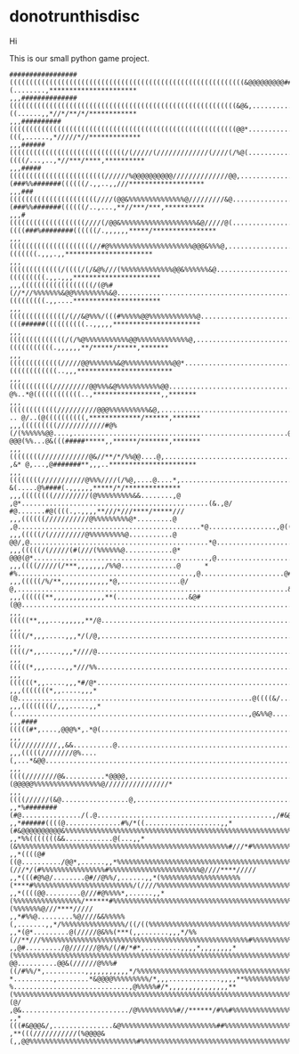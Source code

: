 # donotrunthisdisc
Hi

This is our small python game project.

	#################(((((((((((((((((((((((((((((((((((((((((((((((((((((((((((&@@@@@@@@@#######&%%%%%%%%%%##########(........,**********************
	,,,##############(((((((((((((((((((((((((((((((((((((((((((((((((((((((((&@&,.............*@%######%%%%%%%%%%%#######((......,,*//*/**/*/************
	,,,##########(((((((((((((((((((((((((((((((((((((((((((((((((((((((((@@*.....................@#######%%%%%%%%%%#####(((,......,*/////*//*************
	,,,######(((((((((((((((((((((((((((((/(/////(/////////////(////(/%@(..........................@########%%%%%#######((((/...,..,*//***/****,**********
	,,,#####((((((((((((((((((((((((//////%@@@@@@@@@@//////////////@@,.............................,@((##(###%%#######((((((/.,,..,,///*******************
	,,,###((((((((((((((((((((((////(@@&%%%%%%%%%%%%%%@/////////&@..................................@(((#(###%%#######((((((/..,...,**//***/***,**********
	,,,#(((((((((((((((((((////(/@@&%%%%%%%%%%%%%%%%%%%&@/////@(....................................&%((((###%########((((((/.,,,,,,*****/****************
	,,,(((((((((((((((((((((//#@%%%%%%%%%%%%%%%%%%%%%@@@&%%%@,....................................../@((((((#%########(((((((.,,,.,,**********************
	,,,(((((((((((((/((((/(/&@%///(%%%%%%%%%%%%%@@&%%%%%%&@.........................................,@(((((((%######(((((((((.,,.,,,**********************
	,,,((((((((((((((((((/(@%#(//*//%%%%%%%&@@%%%%%%%%%&@............................................@(((((((%######(((((((((.,,....**********************
	,,,((((((((((((((/(//&@%%%/(((#%%%%%@@%%%%%%%%%%%%@..............................................@./@&(((######((((((((((..,,,,,**********************
	,,,((((((((((((((/(/%@%%%%%%%%%%%@@%%%%%%%%%%%%%@,...............................................@//..,@&#####(((((((((((.,,,,,,**/*****/*****,*******
	,,,(((((((((((((/////@@%%%%%%%&@%%%%%%%%%%%%@@*..................................................@*%#,.../@##((((((((((((..,,,************************
	,,,(((((((((((/////////@@%%%&@%%%%%%%%%%%@@......................................................@     @%..*@((((((((((((..,*****************,,*******
	,,,((((((((((((//////////@@@%%%%%%%%%%&@,........................................................@.   .. @/..(@((((((((((,*************/******,*******
	,,,(((((((((////////////#@%(/(%%%%%%@@....,......................................................@*   @@@(%%...@&(((#####*****,,******/*******,*******
	,,,((((((((////////////@&//**/*/%%@@....@,.......................................................%@    ,&* @,...,@#######**,,,..**********************
	,,,((((((((///////////@%%%////(/%@,....@....*,...................................................#&@       &(.....@%####(.,,,,,,*****/*/**************
	,,,((((((((/////////(@%%%%%%%%%&&........,@    ,@*...............................................(&.,@/   #@.......#@((((.,.,,,,**///*///****/*****///
	,,,((((((///////////@%%%%%%%%%@*.........@       ,@..............................................*@.................,@(((...,,,,//////////*//*//***/*/
	,,,(((((/(/////////@%%%%%%%%%@...........@     @@/,@.............................................*@...................@(/...,,,./*//////*****/***/**//
	,,,(((((/(/////(#(///(%%%%%%@............@*    @@@(@*............................................,@....................@#..,..,,/////*///**********///
	,,,((((/////(/***,,,,,,,/%%@..............@      * #%............................................,@.....................@#,....,////////////***/***///
	,,,(((((/%/**,,,,,,,,,,,,*@,...............@/      @,....................................................................&&,,,.,*/////////******//////
	,,,((((((**,,,,,,,,,,,,,**(..................&@#(@@.......................................................................#&..../*//*//////***,*//////
	,,,(((((**,,,...,,,,,,**/@.................................................................................................#@.,,*/*//*/*////**,///////
	,,,((((/*,,,.....,,,*/(/@,..................................................................................................#&,.*//////////****///////
	,,,((((/*,,.....,,,*////@....................................................................................................%&,*/*//////////*////////
	,,,(((((*,,,.....,,*///%%.....................................................................................................&%*/////////////////////
	,,,((((((*,,.....,,,*#/@*..........................................................*@((@(......................................@(////////////*////////
	,,,(((((((*,,.....,,,*(@...........................................................@((((&/......................................@////////////***//////
	,,,((((((((/,,,.....,,*(...........................................................,@&%%@........................................@///////////****///**
	,,,####(((((#*,....,@@@%*,.*@(...................................................................................................%%//////////*********
	,,,((//////////,,&&..........@....................................................................................................@//////*///*********
	,,,(((((////////@%....(,...*&@@........................................................................................./@@@@&%%%%%@////////****//*//*
	,,,((((////////@&..........*@@@@,...........................................................................,(@@@@@%%%%%%%%%%%%%%%%%@////////////////*
	,,,((((//////(&@.................@,...........................................................,*#@@@@@&%%%%%%%%%%%%%%%%%%%%%%%%%%%%%&@////////***/****
	,,*%########(#@.............../(.@............................................,/#&@@@@@@&%%%%%%%%%%%%%%%%%%%%%%%%%%%%%%%%%%%%%%%%%%%%&&//////**/*/**/*
	,,*######((((@..............#%/*((...................,,*(#&@@@@@@@@@@&%%%%%%%%%%%%%%%%%%%%%%%%%%%%%%%%%%%%%%%%%%%%%%%%%%%%%%%%%%%%%%%%@(/////*********
	,,*%%(((((((&&............@(...,,*(&%%%%%%%%%%%%%%%%%%%%%%%%%%%%%%%%%%%%%%%%%%%%%%%%%%%%%#///*#%%%%%%%%%%%%%%%%%%%%%%%%%%%%%%%%%%%%%%%%@////*********/
	,,*((((@#((@........../@@*,......,,*%%%%%%%%%%%%%%%%%%%%%%%%%%%%%%%%%%%%%%%%%%%%%%%%%%%%(///*/(#%%%%%%%%%%%%%%%%#%%%%%%%%%%%%%%%%%%%%%%%@////****/////
	,,*(((#@%@/........@#//@%%/,......,,*(%%%%%%%%%%%%%%%%%%%%(****#%%%%%%%%%%%%%%%%%%%%%%%%%/(////%%%%%%%%%%%%%%%%%%%%%%%%%%%%%%%%%%%%%%%%%@%////***/////
	,,*((((@@.........@///#@%%%%*,......,,*(%%%%%%%%%%%%%%%%%/******#%%%%%%%%%%%%%%%%%%%%%%%%%%%%%%%%%%%%%%%%%%%%%%%%%%%%%%%%%%%#/***(%%%%%%%@///****/////
	,,*#%%@.........%@////&&%%%%%(,.......,,*/%%%%%%%%%%%%%%%%/((/((%%%%%%%%%%%%%%%%%%%%%%%%%%%%%%%%%%%%%%%%%%%%%%%%%%%%%%%%%%%%***/**/%%%%%%%@//***//////
	,,*(@*.........@(/////@&%%(***(,,.......,,,*/%%(//**///%%%%%%%%%%%%%%%%%%%%%%%%%%%%%%%%%%%%%%%%%%%%%%%%%%%%#%%%%%%%%%%%%%%%%%/((/(%%%%%%%%@&***///////
	,,@#........./@///////@%%/(/#/*#*,.........,,,,*,,,,,,,,*(%%%%%%%%%%%%%%%%%%%%%%%%%%%%%%%%%%%%%%%%%%%%%%%%%%%%%%%%%%%%%%%%%%%%%%%%%%%%%%%%%@%@////////
	@@..........@@&(//////@%%%#((/#%%/*,..........,,,,,,,,,,,*/%%%%%%%%%%%%%%%%%%%%%%%%%%%%%%%%%%%%%%%%%%%%%%%%%%%%%%%%%%%%%%%%%%%%%%%%%%%%%%%%&@.*@//////
	*..........,........*&@@@@%%%%%%%%%/*,,,.............,,,,**%%%%%%%%%%%%%%%%%%%%%%%%%%%%%%%%%%%%%%%%%%%%%%%%%%%%%%%%%%%%%%%%%%%%%%%%%%%%%%%%%@,...@&///
	%.............................,@%%%%%#/*,,,,,,,,,,,,,,,**(%%%%%%%%%%%%%%%%%%%%%%%%%%%%%%%%%%%%%%%%%%%%%%%%%%%%%%%%%%%%%%%%%%%%%%%%%%%%%%%%%%%@.....(@/
	,@&.........................../@%%%%%%%%%%#//******/#%%#%%%%%%%%%%%%%%%%%%%%%%%%%%%%%%%%%%%%%%%#%%%%%%%%%%%%%%%%%%%%%%%%%%%%%%%%%%%%%%##%%%%%@*.......
	,,*(((#&@@@&/,...............&@%%%%%%%%%%%%%%%%%%%%%%%%##%%%%%%%%%%%%%%%%%%%%%%%%%%%%%%%%%#%%%%%%%%%%%%%******%%%%%%%%%%%%%%%%%%%%%%%%%%%%%%%%@.......
	,**(((///////////(%@@@@&(,,@@%%%%%%%%%%%%%%%%%%%%%%%%%%%#%%%%%%%%%%%%%%%%%%%%%%%%%%%%%%%%%%%%%%%%%%%%%%#******/%%%%%%%%%%%%%%%%%%%%%%%%%%%%%%%@*......

